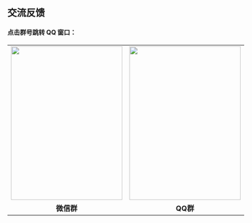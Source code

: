 ## 交流反馈

<demo-model url="/pages/example/about"></demo-model>

#### 点击群号跳转 QQ 窗口：

<qq-group></qq-group>

<table class="table" style="width: 700px;">
    <tr>
        <td align="center"><img src="https://ik.imagekit.io/anyup/images/social/weixin-chat.png?updatedAt=0828" width="250" height="345" ></td>
        <td align="center"><img src="https://ik.imagekit.io/anyup/images/social/qq-chat.png" width="250" height="345" ></td>
    </tr>
    <tr>
        <td align="center"><strong>微信群</strong><br></td>
        <td align="center"><strong>QQ群</strong><br></td>
    </tr>
</table>
